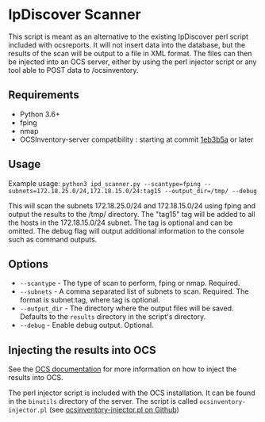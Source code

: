 # IpDiscover Scanner

This script is meant as an alternative to the existing IpDiscover perl script included with ocsreports. It will not insert data into the database, but the results of the scan will be output to a file in XML format. The files can then be injected into an OCS server, either by using the perl injector script or any tool able to POST data to /ocsinventory.

## Requirements
- Python 3.6+
- fping
- nmap
- OCSInventory-server compatibility : starting at commit [1eb3b5a](https://github.com/OCSInventory-NG/OCSInventory-Server/tree/1eb3b5a) or later

## Usage

Example usage:
`python3 ipd_scanner.py --scantype=fping --subnets=172.18.25.0/24,172.18.15.0/24:tag15 --output_dir=/tmp/ --debug`

This will scan the subnets 172.18.25.0/24 and 172.18.15.0/24 using fping and output the results to the /tmp/ directory. The "tag15" tag will be added to all the hosts in the 172.18.15.0/24 subnet. The tag is optional and can be omitted. The debug flag will output additional information to the console such as command outputs.

## Options
- `--scantype` - The type of scan to perform, fping or nmap. Required.
- `--subnets` - A comma separated list of subnets to scan. Required. The format is subnet:tag, where tag is optional.
- `--output_dir` - The directory where the output files will be saved. Defaults to the `results` directory in the script's directory.
- `--debug` - Enable debug output. Optional.

## Injecting the results into OCS

See the [OCS documentation](https://wiki.ocsinventory-ng.org/08.Multi-site-network-architecture/Synchronisation-between-OCS-server-master-slaves/#synchronsation-of-one-inventory) for more information on how to inject the results into OCS.

The perl injector script is included with the OCS installation. It can be found in the `binutils` directory of the server. The script is called `ocsinventory-injector.pl` (see [ocsinventory-injector.pl on Github](https://github.com/OCSInventory-NG/OCSInventory-Server/blob/master/binutils/ocsinventory-injector.pl))
